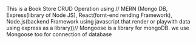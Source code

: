 This is a Book Store CRUD Operation using //
MERN (Mongo DB, Express(library of Node JS), React(fornt-end rending Framework), Node.js(backend Framework using javascript that render or playwith data using express as a library))//
Mongoose is a library for mongoDB.
we use Mongoose too for connection of database 